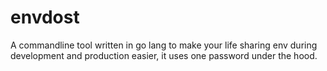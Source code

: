 # envdost
A commandline tool written in go lang to make your life sharing env during development and production easier, it uses one password under the hood.
